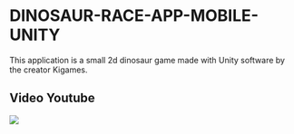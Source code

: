 # DINOSAUR-RACE-APP-MOBILE-UNITY

This application is a small 2d dinosaur game made with Unity software by the creator Kigames.

## Video Youtube
<a href="https://youtu.be/-vngf0WljM8">
  <img src="https://i9.ytimg.com/vi_webp/-vngf0WljM8/mqdefault.webp?v=627b96d4&sqp=CIiz7pMG&rs=AOn4CLDFa4UHcggoiO8ty5sR3lBxt6Z8_g" />
</a>
 
